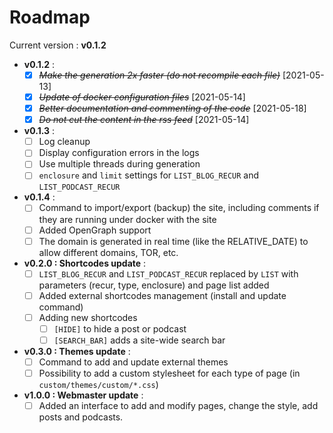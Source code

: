 # Roadmap

Current version : **v0.1.2**

- **v0.1.2** :
    + [X] ~~*Make the generation 2x faster (do not recompile each file)*~~ [2021-05-13]
    + [X] ~~*Update of docker configuration files*~~ [2021-05-14]
    + [X] ~~*Better documentation and commenting of the code*~~ [2021-05-18]
    + [X] ~~*Do not cut the content in the rss feed*~~ [2021-05-14]

- **v0.1.3** :
    + [ ] Log cleanup
    + [ ] Display configuration errors in the logs
    + [ ] Use multiple threads during generation
    + [ ] `enclosure` and `limit` settings for `LIST_BLOG_RECUR` and `LIST_PODCAST_RECUR`

- **v0.1.4** :
    + [ ] Command to import/export (backup) the site, including comments if they are running under docker with the site
    + [ ] Added OpenGraph support
    + [ ] The domain is generated in real time (like the RELATIVE_DATE) to allow different domains, TOR, etc.

- **v0.2.0 : Shortcodes update** :
    + [ ] `LIST_BLOG_RECUR` and `LIST_PODCAST_RECUR` replaced by `LIST` with parameters (recur, type, enclosure) and page list added
    + [ ] Added external shortcodes management (install and update command)
    + [ ] Adding new shortcodes
        * [ ] `[HIDE]` to hide a post or podcast
        + [ ] `[SEARCH_BAR]` adds a site-wide search bar
- **v0.3.0 : Themes update** :
    + [ ] Command to add and update external themes
    + [ ] Possibility to add a custom stylesheet for each type of page (in `custom/themes/custom/*.css`)
- **v1.0.0 : Webmaster update** :
    + [ ] Added an interface to add and modify pages, change the style, add posts and podcasts.